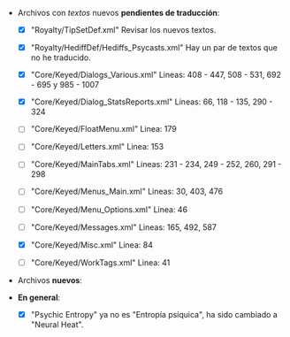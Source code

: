 
* Archivos con *textos* nuevos **pendientes de traducción**:

	* [x] "Royalty/TipSetDef.xml"								Revisar los nuevos textos.
	* [x] "Royalty/HediffDef/Hediffs_Psycasts.xml"				Hay un par de textos que no he traducido.
	* [x] "Core/Keyed/Dialogs_Various.xml"						Lineas: 408 - 447, 508 - 531, 692 - 695 y 985 - 1007
	* [x] "Core/Keyed/Dialog_StatsReports.xml"					Lineas: 66, 118 - 135, 290 - 324
	* [ ] "Core/Keyed/FloatMenu.xml"							Linea: 179
	* [ ] "Core/Keyed/Letters.xml"								Linea: 153
	* [ ] "Core/Keyed/MainTabs.xml"								Lineas: 231 - 234, 249 - 252, 260, 291 - 298
	* [ ] "Core/Keyed/Menus_Main.xml"							Lineas: 30, 403, 476
	* [ ] "Core/Keyed/Menu_Options.xml"							Linea: 46
	* [ ] "Core/Keyed/Messages.xml"								Lineas: 165, 492, 587
	* [x] "Core/Keyed/Misc.xml"									Linea: 84
	* [ ] "Core/Keyed/WorkTags.xml"								Linea: 41




* Archivos **nuevos**:



* **En general**:

	* [x] "Psychic Entropy" ya no es "Entropía psíquica", ha sido cambiado a "Neural Heat".
